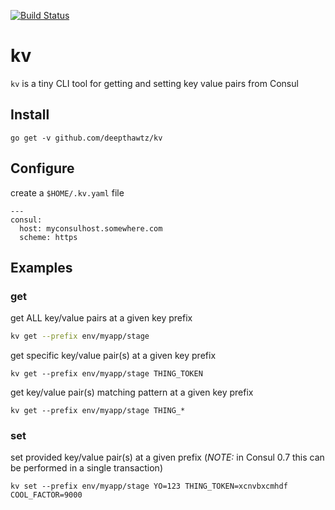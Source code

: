 [![Build Status](https://travis-ci.org/deepthawtz/kv.svg?branch=master)](https://travis-ci.org/deepthawtz/kv)

kv
==

`kv` is a tiny CLI tool for getting and setting key value pairs from Consul

## Install
```
go get -v github.com/deepthawtz/kv
```

## Configure

create a `$HOME/.kv.yaml` file
```
---
consul:
  host: myconsulhost.somewhere.com
  scheme: https
```

## Examples

### get

get ALL key/value pairs at a given key prefix
```bash
kv get --prefix env/myapp/stage
```

get specific key/value pair(s) at a given key prefix
```
kv get --prefix env/myapp/stage THING_TOKEN
```

get key/value pair(s) matching pattern at a given key prefix
```
kv get --prefix env/myapp/stage THING_*
```

### set

set provided key/value pair(s) at a given prefix (*NOTE:* in Consul 0.7 this
can be performed in a single transaction)
```
kv set --prefix env/myapp/stage YO=123 THING_TOKEN=xcnvbxcmhdf COOL_FACTOR=9000
```
